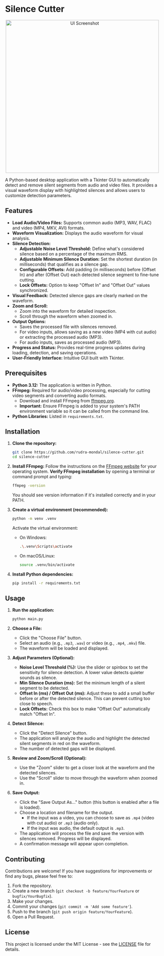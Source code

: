 
# Silence Cutter

<div align="center">
<img src="https://github.com/user-attachments/assets/76d45cc5-603a-43da-9e97-e297273d9293" alt="UI Screenshot" width="500">
</div>

A Python-based desktop application with a Tkinter GUI to automatically detect and remove silent segments from audio and video files. It provides a visual waveform display with highlighted silences and allows users to customize detection parameters.

## Features

*   **Load Audio/Video Files:** Supports common audio (MP3, WAV, FLAC) and video (MP4, MKV, AVI) formats.
*   **Waveform Visualization:** Displays the audio waveform for visual analysis.
*   **Silence Detection:**
    *   **Adjustable Noise Level Threshold:** Define what's considered silence based on a percentage of the maximum RMS.
    *   **Adjustable Minimum Silence Duration:** Set the shortest duration (in milliseconds) that qualifies as a silence gap.
    *   **Configurable Offsets:** Add padding (in milliseconds) before (Offset In) and after (Offset Out) each detected silence segment to fine-tune cutting.
    *   **Lock Offsets:** Option to keep "Offset In" and "Offset Out" values synchronized.
*   **Visual Feedback:** Detected silence gaps are clearly marked on the waveform.
*   **Zoom and Scroll:**
    *   Zoom into the waveform for detailed inspection.
    *   Scroll through the waveform when zoomed in.
*   **Output Options:**
    *   Saves the processed file with silences removed.
    *   For video inputs, allows saving as a new video (MP4 with cut audio) or extracting the processed audio (MP3).
    *   For audio inputs, saves as processed audio (MP3).
*   **Progress and Status:** Provides real-time progress updates during loading, detection, and saving operations.
*   **User-Friendly Interface:** Intuitive GUI built with Tkinter.


## Prerequisites

*   **Python 3.12:** The application is written in Python.
*   **FFmpeg:** Required for audio/video processing, especially for cutting video segments and converting audio formats.
    *   Download and install FFmpeg from [ffmpeg.org](https://ffmpeg.org/download.html).
    *   **Important:** Ensure FFmpeg is added to your system's PATH environment variable so it can be called from the command line.
*   **Python Libraries:** Listed in `requirements.txt`.

## Installation

1.  **Clone the repository:**
    ```bash
    git clone https://github.com/rudra-mondal/silence-cutter.git
    cd silence-cutter
    ```

2.  **Install FFmpeg:**
    Follow the instructions on the [FFmpeg website](https://ffmpeg.org/download.html) for your operating system.
    **Verify FFmpeg installation** by opening a terminal or command prompt and typing:
    ```bash
    ffmpeg -version
    ```
    You should see version information if it's installed correctly and in your PATH.

3.  **Create a virtual environment (recommended):**
    ```bash
    python -m venv .venv
    ```
    Activate the virtual environment:
    *   On Windows:
        ```bash
        .\.venv\Scripts\activate
        ```
    *   On macOS/Linux:
        ```bash
        source .venv/bin/activate
        ```

4.  **Install Python dependencies:**
    ```bash
    pip install -r requirements.txt
    ```

## Usage

1.  **Run the application:**
    ```bash
    python main.py
    ```

2.  **Choose a File:**
    *   Click the "Choose File" button.
    *   Select an audio (e.g., `.mp3`, `.wav`) or video (e.g., `.mp4`, `.mkv`) file.
    *   The waveform will be loaded and displayed.

3.  **Adjust Parameters (Optional):**
    *   **Noise Level Threshold (%):** Use the slider or spinbox to set the sensitivity for silence detection. A lower value detects quieter sounds as silence.
    *   **Min Silence Duration (ms):** Set the minimum length of a silent segment to be detected.
    *   **Offset In (ms) / Offset Out (ms):** Adjust these to add a small buffer before or after the detected silence. This can prevent cutting too close to speech.
    *   **Lock Offsets:** Check this box to make "Offset Out" automatically match "Offset In".

4.  **Detect Silence:**
    *   Click the "Detect Silence" button.
    *   The application will analyze the audio and highlight the detected silent segments in red on the waveform.
    *   The number of detected gaps will be displayed.

5.  **Review and Zoom/Scroll (Optional):**
    *   Use the "Zoom" slider to get a closer look at the waveform and the detected silences.
    *   Use the "Scroll" slider to move through the waveform when zoomed in.

6.  **Save Output:**
    *   Click the "Save Output As..." button (this button is enabled after a file is loaded).
    *   Choose a location and filename for the output.
        *   If the input was a video, you can choose to save as `.mp4` (video with cut audio) or `.mp3` (audio only).
        *   If the input was audio, the default output is `.mp3`.
    *   The application will process the file and save the version with silences removed. Progress will be displayed.
    *   A confirmation message will appear upon completion.



## Contributing

Contributions are welcome! If you have suggestions for improvements or find any bugs, please feel free to:
1.  Fork the repository.
2.  Create a new branch (`git checkout -b feature/YourFeature` or `bugfix/YourBugfix`).
3.  Make your changes.
4.  Commit your changes (`git commit -m 'Add some feature'`).
5.  Push to the branch (`git push origin feature/YourFeature`).
6.  Open a Pull Request.

## License

This project is licensed under the MIT License - see the [LICENSE](LICENSE) file for details.
